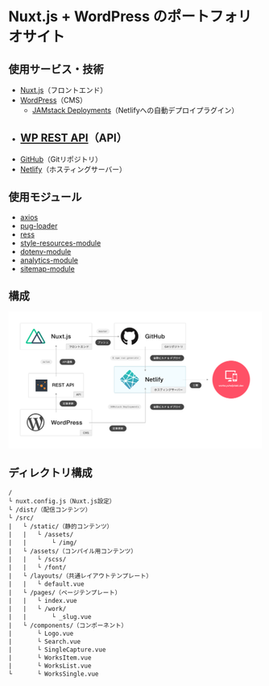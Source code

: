 # Nuxt.js + WordPress のポートフォリオサイト



## 使用サービス・技術

- [Nuxt.js](https://ja.nuxtjs.org/)（フロントエンド）
- [WordPress](https://ja.wordpress.org/)（CMS）
  - [JAMstack Deployments](https://ja.wordpress.org/plugins/wp-jamstack-deployments/)（Netlifyへの自動デプロイプラグイン）
- [WP REST API](https://ja.wp-api.org/)（API）
  - 
- [GitHub](https://github.com/yuheijotaki/works-nuxt)（Gitリポジトリ）
- [Netlify](https://www.netlify.com/)（ホスティングサーバー）



## 使用モジュール

- [axios](https://github.com/axios/axios)
- [pug-loader](https://github.com/pugjs/pug-loader)
- [ress](https://github.com/filipelinhares/ress)
- [style-resources-module](https://github.com/nuxt-community/style-resources-module)
- [dotenv-module](https://github.com/nuxt-community/dotenv-module)
- [analytics-module](https://github.com/nuxt-community/analytics-module)
- [sitemap-module](https://github.com/nuxt-community/sitemap-module)



## 構成

![構成](https://raw.githubusercontent.com/yuheijotaki/works-nuxt/master/docs/img/service.png)



## ディレクトリ構成

```
/
└ nuxt.config.js（Nuxt.js設定）
└ /dist/（配信コンテンツ）
└ /src/
|   └ /static/（静的コンテンツ）
|   |   └ /assets/
|   |       └ /img/
|   └ /assets/（コンパイル用コンテンツ）
|   |   └ /scss/
|   |   └ /font/
|   └ /layouts/（共通レイアウトテンプレート）
|   |   └ default.vue
|   └ /pages/（ページテンプレート）
|   |   └ index.vue
|   |   └ /work/
|   |       └ _slug.vue
|   └ /components/（コンポーネント）
|       └ Logo.vue
|       └ Search.vue
|       └ SingleCapture.vue
|       └ WorksItem.vue
|       └ WorksList.vue
└       └ WorksSingle.vue
```
